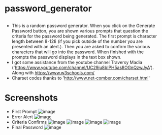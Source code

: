 # password_generator

##
 - This is a random password generator. When you click on the Generate Password button, you are shown various prompts that question the criteria for the password being generated. The first prompt is character length between 8-128 (if you pick outside of the number you are presented with an alert.). Then you are asked to confirm the various characters that will go into the password. When finished with the prompts the password displays in the text box shown.
 - I got some assistance from the youtube channel Traversy Madia ('https://www.youtube.com/channel/UC29ju8bIPH5as8OGnQzwJyA'). Along with https://www.w3schools.com/
 - Charset codes thanks to 'http://www.net-comber.com/charset.html'

 # Screenshots
  - First Prompt
    ![image](https://user-images.githubusercontent.com/68873509/91215219-35eddd80-e6e2-11ea-872b-071cd8f428a0.png)
  - Error Alert
    ![image](https://user-images.githubusercontent.com/68873509/91215390-7188a780-e6e2-11ea-97b9-c8af05dfb3e2.png)
  - Criteria Confirms
    ![image](https://user-images.githubusercontent.com/68873509/91215491-95e48400-e6e2-11ea-9279-ed10180eda07.png)
    ![image](https://user-images.githubusercontent.com/68873509/91215535-a432a000-e6e2-11ea-9a3a-e5cde8ce2e3c.png)
    ![image](https://user-images.githubusercontent.com/68873509/91215570-b280bc00-e6e2-11ea-8014-49b1ae157fb1.png)
    ![image](https://user-images.githubusercontent.com/68873509/91215608-be6c7e00-e6e2-11ea-9e7a-fcce649e39cd.png)
  - Final Password
    ![image](https://user-images.githubusercontent.com/68873509/91215639-c9271300-e6e2-11ea-919c-4714bd942344.png)

